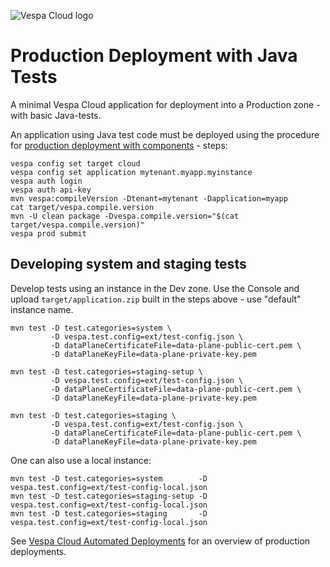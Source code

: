 <!-- Copyright Yahoo. Licensed under the terms of the Apache 2.0 license. See LICENSE in the project root. -->

![Vespa Cloud logo](https://cloud.vespa.ai/assets/logos/vespa-cloud-logo-full-black.png)

# Production Deployment with Java Tests

A minimal Vespa Cloud application for deployment into a Production zone - with basic Java-tests.

An application using Java test code must be deployed using the procedure for
[production deployment with components](https://cloud.vespa.ai/en/production-deployment#production-deployment-with-components) -
steps:

```
vespa config set target cloud
vespa config set application mytenant.myapp.myinstance
vespa auth login
vespa auth api-key
mvn vespa:compileVersion -Dtenant=mytenant -Dapplication=myapp
cat target/vespa.compile.version
mvn -U clean package -Dvespa.compile.version="$(cat target/vespa.compile.version)"
vespa prod submit
```


## Developing system and staging tests
Develop tests using an instance in the Dev zone.
Use the Console and upload `target/application.zip` built in the steps above - use "default" instance name.

    mvn test -D test.categories=system \
             -D vespa.test.config=ext/test-config.json \
             -D dataPlaneCertificateFile=data-plane-public-cert.pem \
             -D dataPlaneKeyFile=data-plane-private-key.pem

    mvn test -D test.categories=staging-setup \
             -D vespa.test.config=ext/test-config.json \
             -D dataPlaneCertificateFile=data-plane-public-cert.pem \
             -D dataPlaneKeyFile=data-plane-private-key.pem

    mvn test -D test.categories=staging \
             -D vespa.test.config=ext/test-config.json \
             -D dataPlaneCertificateFile=data-plane-public-cert.pem \
             -D dataPlaneKeyFile=data-plane-private-key.pem


One can also use a local instance:

    mvn test -D test.categories=system        -D vespa.test.config=ext/test-config-local.json
    mvn test -D test.categories=staging-setup -D vespa.test.config=ext/test-config-local.json
    mvn test -D test.categories=staging       -D vespa.test.config=ext/test-config-local.json

See [Vespa Cloud Automated Deployments](https://cloud.vespa.ai/en/automated-deployments)
for an overview of production deployments.
